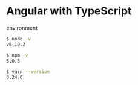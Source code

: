 # Angular with TypeScript

environment
```sh
$ node -v
v6.10.2

$ npm -v
5.0.3

$ yarn --version
0.24.6
```
